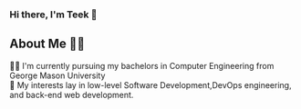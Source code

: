 ### Hi there, I'm Teek 👋
## About Me 🙋‍♂️
👨‍🎓 I'm currently pursuing my bachelors in Computer Engineering from George Mason University <br>
🤔 My interests lay in low-level Software Development,DevOps engineering, and back-end web development. <br>

<!--
**TeeKKar/TeeKKar** is a ✨ _special_ ✨ repository because its `README.md` (this file) appears on your GitHub profile.

Here are some ideas to get you started:

- 🔭 I’m currently working on ...
- 🌱 I’m currently learning ...
- 👯 I’m looking to collaborate on ...
- 🤔 I’m looking for help with ...
- 💬 Ask me about ...
- 📫 How to reach me: ...
- 😄 Pronouns: ...
- ⚡ Fun fact: ...
-->
